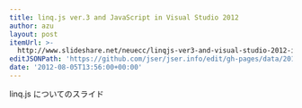 ```yaml
---
title: linq.js ver.3 and JavaScript in Visual Studio 2012
author: azu
layout: post
itemUrl: >-
  http://www.slideshare.net/neuecc/linqjs-ver3-and-visual-studio-2012-in-javascript
editJSONPath: 'https://github.com/jser/jser.info/edit/gh-pages/data/2012/08/index.json'
date: '2012-08-05T13:56:00+00:00'
---
```

linq.js についてのスライド
